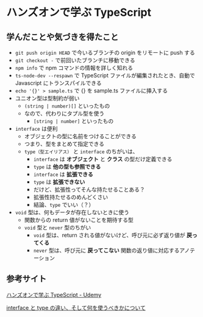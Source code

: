 # ハンズオンで学ぶ TypeScript

## 学んだことや気づきを得たこと

- `git push origin HEAD` で今いるブランチの origin をリモートに push する
- `git checkout -` で前回いたブランチに移動できる
- `npm info` で npm コマンドの情報を詳しく知れる
- `ts-node-dev --respawn` で TypeScript ファイルが編集されたとき、自動で Javascript にトランスパイルできる
- `echo '{}' > sample.ts` で {} を sample.ts ファイルに挿入する
- ユニオン型は型制約が弱い
  - `(string | number)[]` といったもの
  - なので、代わりにタプル型を使う
    - `[string | number]` といったもの
- `interface` は便利
  - オブジェクトの型に名前をつけることができる
  - つまり、型をまとめて指定できる
  - `type（型エイリアス）` と `interface` のちがいは、
    - `interface` は **オブジェクト** と **クラス** の型だけ定義できる
    - `type` は **他の型も参照できる**
    - `interface` は **拡張できる**
    - `type` は **拡張できない**
    - だけど、拡張性ってそんな持たせることある？
    - 拡張性持たせるのめんどくさい
    - 結論、`type` でいい（？）
- `void` 型は、何もデータが存在しないときに使う
	- 関数からの return 値がないことを期待する型
	- `void` 型と `never` 型のちがい
		- `void` 型は、return される値がないけど、呼び元に必ず返り値が **戻ってくる**
		- `never` 型は、呼び元に **戻ってこない** 関数の返り値に対応するアノテーション

## 参考サイト

[ハンズオンで学ぶ TypeScript - Udemy](https://www.udemy.com/course/ts-for-js-developers/learn/lecture/17755872#overview)

[interface と type の違い、そして何を使うべきかについて](https://zenn.dev/luvmini511/articles/6c6f69481c2d17)
